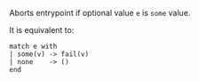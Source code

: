 Aborts entrypoint if optional value `e` is `some` value.

It is equivalent to:
```archetype
match e with
| some(v) -> fail(v)
| none    -> ()
end
```